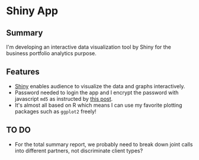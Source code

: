 # Shiny App

## Summary
I'm developing an interactive data visualization tool by Shiny for the business portfolio analytics purpose. 

## Features
- [Shiny](http://shiny.rstudio.com/) enables audience to visualize the data and graphs interactively.
- Password needed to login the app and I encrypt the password with javascript `md5` as instructed by [this post](http://stackoverflow.com/questions/28987622/starting-shiny-app-after-password-input).
- It's almost all based on R which means I can use my favorite plotting packages such as `ggplot2` freely!


## TO DO

- For the total summary report, we probably need to break down joint calls into different partners, not discriminate client types?

